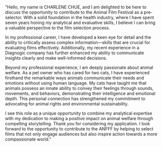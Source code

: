 "Hello, my name is CHARLENE CHUE, and I am delighted to be here to discuss the opportunity to contribute to the Animal Film Festival as a pre-selector. With a solid foundation in the health industry, where I have spent seven years honing my analytical and evaluative skills, I believe I can bring a valuable perspective to the film selection process.

In my professional career, I have developed a keen eye for detail and the ability to critically assess complex information—skills that are crucial for evaluating films effectively. Additionally, my recent experience in a Diagnogic  company has further enhanced my ability to communicate insights clearly and make well-informed decisions.

Beyond my professional experience, I am deeply passionate about animal welfare. As a pet owner who has cared for two cats, I have experienced firsthand the remarkable ways animals communicate their needs and emotions without using human language. My cats have taught me that animals possess an innate ability to convey their feelings through sounds, movements, and behaviors, demonstrating their intelligence and emotional depth. This personal connection has strengthened my commitment to advocating for animal rights and environmental sustainability.

I see this role as a unique opportunity to combine my analytical expertise with my dedication to making a positive impact on animal welfare through compelling storytelling. Thank you for considering my application. I look forward to the opportunity to contribute to the ANFFF by helping to select films that not only engage audiences but also inspire action towards a more compassionate world."